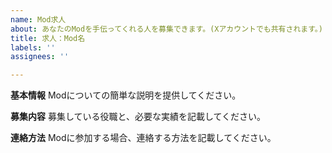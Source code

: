 ```yaml
---
name: Mod求人
about: あなたのModを手伝ってくれる人を募集できます。(Xアカウントでも共有されます。)
title: 求人：Mod名
labels: ''
assignees: ''

---
```


**基本情報**
Modについての簡単な説明を提供してください。

**募集内容**
募集している役職と、必要な実績を記載してください。

**連絡方法**
Modに参加する場合、連絡する方法を記載してください。
